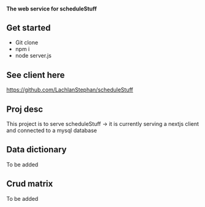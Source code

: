 #### The web service for scheduleStuff

## Get started

- Git clone
- npm i
- node server.js

## See client here

https://github.com/LachlanStephan/scheduleStuff

## Proj desc

This project is to serve scheduleStuff -> it is currently serving a nextjs client and connected to a mysql database

## Data dictionary

To be added

## Crud matrix

To be added
